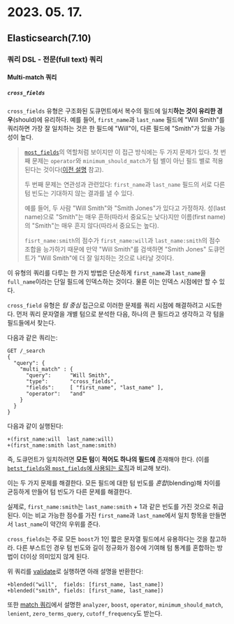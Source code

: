 # 2023. 05. 17.

## Elasticsearch(7.10)

### 쿼리 DSL - 전문(full text) 쿼리

#### Multi-match 쿼리

##### `cross_fields`

`cross_fields` 유형은 구조화된 도큐먼트에서 복수의 필드에 일치**하는 것이 유리한 경우**(should)에 유리하다. 예를 들어, `first_name`과 `last_name` 필드에 "Will Smith"를 쿼리하면 가장 잘 일치하는 것은 한 필드에 "Will"이, 다른 필드에 "Smith"가 있을 가능성이 높다.

> [`most_fields`][type-most-fields]의 역할처럼 보이지만 이 접근 방식에는 두 가지 문제가 있다. 첫 번째 문제는 `operator`와 `minimum_should_match`가 텀 별이 아닌 필드 별로 적용된다는 것이다([이전 설명][operator-and-minimum-should-match] 참고). 
>
> 두 번째 문제는 연관성과 관련있다: `first_name`과 `last_name` 필드의 서로 다른 텀 빈도는 기대하지 않는 결과를 낼 수 있다.
>
> 예를 들어, 두 사람 "Will Smith"와 "Smith Jones"가 있다고 가정하자. 성(last name)으로 "Smith"는 매우 흔하(따라서 중요도는 낮다)지만 이름(first name)의 "Smith"는 매우 흔지 않다(따라서 중요도는 높다).
>
> `fisrt_name:smith`의 점수가 `first_name:will`과 `last_name:smith`의 점수 조합을 능가하기 때문에 만약 "Will Smith"를 검색하면 "Smith Jones" 도큐먼트가 "Will Smith"에 더 잘 일치하는 것으로 나타날 것이다.

이 유형의 쿼리를 다루는 한 가지 방법은 단순하게 `first_name`과 `last_name`을 `full_name`이라는 단일 필드에 인덱스하는 것이다. 물론 이는 인덱스 시점에만 할 수 있다.

`cross_field` 유형은 *텀 중심* 접근으로 이러한 문제를 쿼리 시점에 해결하려고 시도한다. 먼저 쿼리 문자열을 개별 텀으로 분석한 다음, 하나의 큰 필드라고 생각하고 각 텀을 필드들에서 찾는다.

다음과 같은 쿼리는:

```http
GET /_search
{
  "query": {
    "multi_match" : {
      "query":      "Will Smith",
      "type":       "cross_fields",
      "fields":     [ "first_name", "last_name" ],
      "operator":   "and"
    }
  }
}
```

다음과 같이 실행된다:

```
+(first_name:will  last_name:will)
+(first_name:smith last_name:smith)
```

즉, 도큐먼트가 일치하려면 **모든 텀**이 **적어도 하나의 필드에** 존재해야 한다. (이를 [`betst_fields`와 `most_fields`에 사용되는 로직][operator-and-minimum-should-match]과 비교해 보라).

이는 두 가지 문제를 해결한다. 모든 필드에 대한 텀 빈도를 *혼합*(blending)해 차이를 균등하게 만들어 텀 빈도가 다른 문제를 해결한다.

실제로, `first_name:smith`는 `last_name:smith` + 1과 같은 빈도를 가진 것으로 취급된다. 이는 비교 가능한 점수를 가진 `first_name`과 `last_name`에서 일치 항목을 만들면서 `last_name`이 약간의 우위를 준다.

`cross_fields`는 주로 모든 `boost`가 1인 짧은 문자열 필드에서 유용하다는 것을 참고하라. 다른 부스트인 경우 텀 빈도와 길이 정규화가 점수에 기여해 텀 통계를 혼합하는 방법이 더이상 의미있지 않게 된다.

위 쿼리를 [validate][search-validate]로 실행하면 아래 설명을 반환한다:

```
+blended("will",  fields: [first_name, last_name])
+blended("smith", fields: [first_name, last_name])
```

또한 [match 쿼리][match-query]에서 설명한 `analyzer`, `boost`, `operator`, `minimum_should_match`, `lenient`, `zero_terms_query`, `cutoff_frequency`도 받는다.



[type-most-fields]: https://www.elastic.co/guide/en/elasticsearch/reference/7.10/query-dsl-multi-match-query.html#type-most-fields
[operator-and-minimum-should-match]: https://www.elastic.co/guide/en/elasticsearch/reference/7.10/query-dsl-multi-match-query.html#operator-min
[search-validate]: https://www.elastic.co/guide/en/elasticsearch/reference/7.10/search-validate.html
[match-query]: https://www.elastic.co/guide/en/elasticsearch/reference/7.10/query-dsl-match-query.html